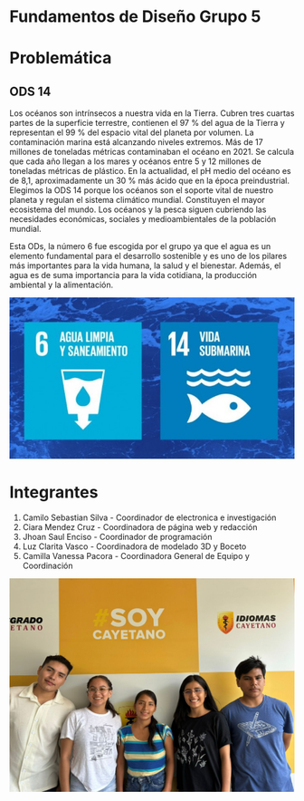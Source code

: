 
<h1>Fundamentos de Diseño Grupo 5</h1>
<h1>Problemática</h1>

<h2>ODS 14</h2>
<p>Los océanos son intrínsecos a nuestra vida en la Tierra. Cubren tres cuartas partes de la superficie terrestre, contienen el 97 % del agua de la Tierra y representan el 99 % del espacio vital del planeta por volumen.
La contaminación marina está alcanzando niveles extremos. Más de 17 millones de toneladas métricas contaminaban el océano en 2021. Se calcula que cada año llegan a los mares y océanos entre 5 y 12 millones de toneladas métricas de plástico.
En la actualidad, el pH medio del océano es de 8,1, aproximadamente un 30 % más ácido que en la época preindustrial. 
Elegimos la ODS 14 porque los océanos son el soporte vital de nuestro planeta y regulan el sistema climático mundial. Constituyen el mayor ecosistema del mundo.
Los océanos y la pesca siguen cubriendo las necesidades económicas, sociales y medioambientales de la población mundial.</p>
<p>Esta ODs, la número 6 fue escogida por el grupo ya que el agua es un elemento fundamental para el desarrollo sostenible y es uno de los pilares más importantes para la vida humana, la salud y el bienestar. Además, el agua es de suma importancia para la vida cotidiana, la producción ambiental y la alimentación.</p>








![](https://github.com/Kato7w7/Fundamento-Grupo_5/blob/main/FdD/Imagenes/ODS.jpg)


<h1>Integrantes</h1>
<ol>
  <li>Camilo Sebastian Silva - Coordinador de electronica e  investigación 
  <li>Ciara Mendez Cruz - Coordinadora de página web y redacción</li>
  <li>Jhoan Saul Enciso - Coordinador de programación</li>
  <li>Luz Clarita Vasco - Coordinadora de modelado 3D y Boceto</li>
  <li>Camilla Vanessa Pacora - Coordinadora General de Equipo y Coordinación</li>
</ol>

![](https://github.com/Kato7w7/Fundamento-Grupo_5/blob/main/FdD/Imagenes/GRUPO.jpeg)


